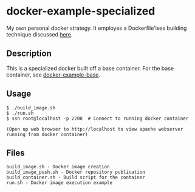 docker-example-specialized
==========================

My own personal docker strategy.  It employes a Dockerfile'less building technique discussed [here](http://www.psidox.com/building-docker-containers-without-a-dockerfile).

## Description
This is a specialized docker built off a base container. For the base container, see [docker-example-base](https://github.com/smysnk/docker-example-base).

## Usage 
    $ ./build_image.sh
    $ ./run.sh
    $ ssh root@localhost -p 2200  # Connect to running docker container

    (Open up web browser to http://localhost to view apache webserver running from docker container)

## Files
    build_image.sh - Docker image creation
    build_image_push.sh - Docker repository publication
    build_container.sh - Build script for the container
    run.sh - Docker image execution example